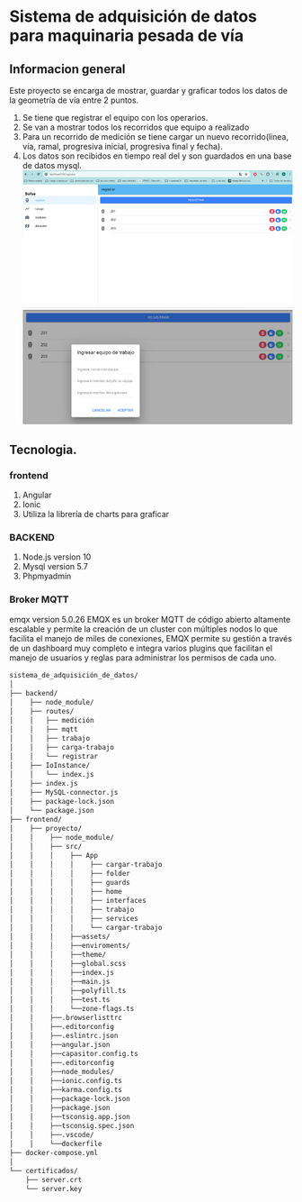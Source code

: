 # Sistema de adquisición de datos para maquinaria pesada de vía
## Informacion general
Este proyecto se encarga de mostrar, guardar y graficar todos los datos de la geometría de vía entre 2 puntos.
1. Se tiene que registrar el equipo con los operarios.
2. Se van a mostrar todos los recorridos que equipo a realizado
3. Para un recorrido de medición se tiene cargar un nuevo recorrido(linea, vía, ramal, progresiva inicial, progresiva final y fecha).
4. Los datos son recibidos en tiempo real del y son guardados en una base de datos mysql.
![alt text](image.png)
![alt text](image-1.png)
## Tecnologia.
### frontend
1. Angular
2. Ionic
3. Utiliza la librería de charts para graficar
### BACKEND
1. Node.js version 10
2. Mysql version 5.7
3. Phpmyadmin 
### Broker MQTT 
emqx version 5.0.26
EMQX es un broker MQTT de código abierto altamente escalable y permite la creación de un cluster con múltiples nodos lo que facilita el manejo de miles de conexiones, EMQX permite su gestión a través de un dashboard muy completo e integra varios plugins que facilitan el manejo de usuarios y reglas para administrar los permisos de cada uno.
```
sistema_de_adquisición_de_datos/
│
├── backend/
│    ├── node_module/
│    ├── routes/
│    │   ├── medición
│    │   ├── mqtt
│    │   ├── trabajo
│    │   ├── carga-trabajo 
│    │   └── registrar
│    ├── IoInstance/   
│    │   └── index.js  
│    ├── index.js   	
│    ├── MySQL-connector.js
│    ├── package-lock.json
│    └── package.json
├── frontend/
│    ├── proyecto/
│    │    ├── node_module/
│    │    ├── src/
│    │    │    ├── App
│    │    │    │    ├── cargar-trabajo
│    │    │    │    ├── folder
│    │    │    │    ├── guards
│    │    │    │    ├── home
│    │    │    │    ├── interfaces
│    │    │    │    ├── trabajo
│    │    │    │    ├── services
│    │    │    │    └── cargar-trabajo
│    │    │    ├──assets/
│    │    │    ├──enviroments/
│    │    │    ├──theme/
│    │    │    ├──global.scss
│    │    │    ├──index.js
│    │    │    ├──main.js
│    │    │    ├──polyfill.ts
│    │    │    ├──test.ts
│    │    │    └──zone-flags.ts
│    │    ├──.browserlisttrc
│    │    ├──.editorconfig
│    │    ├──.eslintrc.json      
│    │    ├──angular.json
│    │    ├──capasitor.config.ts
│    │    ├──.editorconfig
│    │    ├──node_modules/
│    │    ├──ionic.config.ts
│    │    ├──karma.config.ts
│    │    ├──package-lock.json
│    │    ├──package.json  
│    │    ├──tsconsig.app.json
│    │    ├──tsconsig.spec.json          
│    │    ├──.vscode/
│    │    └──dockerfile 
├── docker-compose.yml
│
└── certificados/
    ├── server.crt
    └── server.key

```




